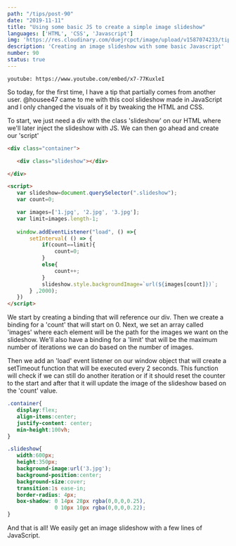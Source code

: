 ```yaml
---
path: "/tips/post-90"
date: "2019-11-11"
title: "Using some basic JS to create a simple image slideshow"
languages: ['HTML', 'CSS', 'Javascript']
img: 'https://res.cloudinary.com/duejrcpct/image/upload/v1587074233/tips/90-1_cbirkb.png'
description: 'Creating an image slideshow with some basic Javascript'
number: 90
status: true
---
```


`youtube: https://www.youtube.com/embed/x7-77KuxleI`

So today, for the first time, I have a tip that partially comes from another user. @housee47 came to me with this cool slideshow made in JavaScript and I only changed the visuals of it by tweaking the HTML and CSS.

To start, we just need a div with the class 'slideshow' on our HTML where we'll later inject the slideshow with JS. We can then go ahead and create our 'script'

 ```html
<div class="container">

    <div class="slideshow"></div>

</div>

<script>
    var slideshow=document.querySelector(".slideshow");
    var count=0;

    var images=['1.jpg', '2.jpg', '3.jpg'];
    var limit=images.length-1; 
    
    window.addEventListener("load", () =>{
        setInterval( () => {
            if(count==limit){
                count=0;
            }
            else{  
                count++;
            }
            slideshow.style.backgroundImage=`url(${images[count]})`;
        } ,2000);
    })
</script>
 ```

We start by creating a binding that will reference our div. Then we create a binding for a 'count' that will start on 0. Next, we set an array called 'images' where each element will be the path for the images we want on the slideshow. We'll also have a binding for a 'limit' that will be the maximum number of iterations we can do based on the number of images.

Then we add an 'load' event listener on our window object that will create a setTimeout function that will be executed every 2 seconds. This function will check if we can still do another iteration or if it should reset the counter to the start and after that it will update the image of the slideshow based on the 'count' value.

 ```css
.container{
    display:flex;
    align-items:center;
    justify-content: center;
    min-height:100vh;
}

.slideshow{
    width:600px;
    height:350px;
    background-image:url('3.jpg');
    background-position:center;
    background-size:cover;
    transition:1s ease-in;
    border-radius: 4px;
    box-shadow: 0 14px 28px rgba(0,0,0,0.25),
                0 10px 10px rgba(0,0,0,0.22);
}
 ```
  
And that is all! We easily get an image slideshow with a few lines of JavaScript.
